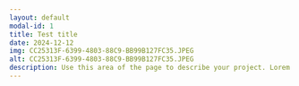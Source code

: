 ```yaml
---
layout: default
modal-id: 1
title: Test title
date: 2024-12-12
img: CC25313F-6399-4803-88C9-BB99B127FC35.JPEG
alt: CC25313F-6399-4803-88C9-BB99B127FC35.JPEG
description: Use this area of the page to describe your project. Lorem ipsum dolor sit amet, consectetur adipisicing elit. Mollitia neque assumenda ipsam nihil, molestias magnam, recusandae quos quis inventore quisquam velit asperiores, vitae? Reprehenderit soluta, eos quod consequuntur itaque. Nam.
---
```

